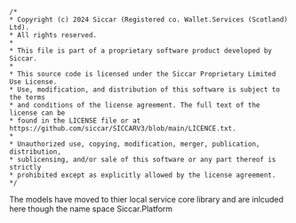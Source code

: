 ﻿```
/*
* Copyright (c) 2024 Siccar (Registered co. Wallet.Services (Scotland) Ltd).
* All rights reserved.
*
* This file is part of a proprietary software product developed by Siccar.
*
* This source code is licensed under the Siccar Proprietary Limited Use License.
* Use, modification, and distribution of this software is subject to the terms
* and conditions of the license agreement. The full text of the license can be
* found in the LICENSE file or at https://github.com/siccar/SICCARV3/blob/main/LICENCE.txt.
*
* Unauthorized use, copying, modification, merger, publication, distribution,
* sublicensing, and/or sale of this software or any part thereof is strictly
* prohibited except as explicitly allowed by the license agreement.
*/
```

The models have moved to thier local service core library and are inlcuded here
though the name space Siccar.Platform